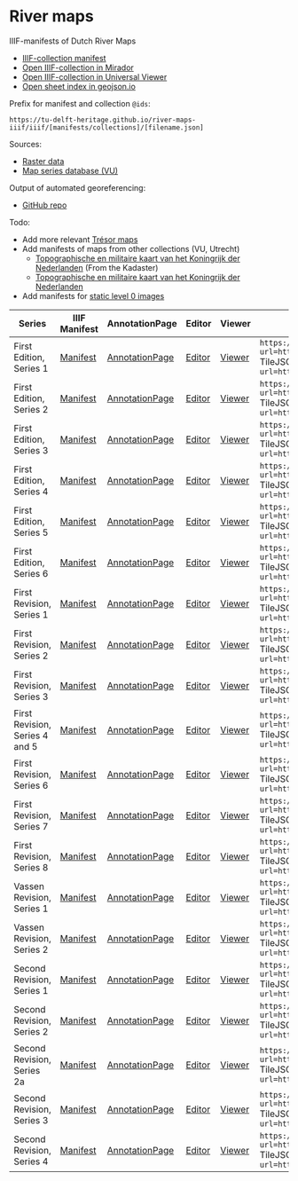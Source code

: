 # River maps

IIIF-manifests of Dutch River Maps

- [IIIF-collection manifest](https://tu-delft-heritage.github.io/river-maps-iiif/iiif/collections/river-maps.json)
- [Open IIIF-collection in Mirador](https://projectmirador.org/embed/?manifest=https://tu-delft-heritage.github.io/river-maps-iiif/iiif/collections/river-maps.json)
- [Open IIIF-collection in Universal Viewer](http://universalviewer.io/uv.html?manifest=https://tu-delft-heritage.github.io/river-maps-iiif/iiif/collections/river-maps.json)
- [Open sheet index in geojson.io](https://tu-delft-heritage.github.io/river-maps-iiif/geojson/sheet-index.geojson)

Prefix for manifest and collection `@ids`:

`https://tu-delft-heritage.github.io/river-maps-iiif/iiif/[manifests/collections]/[filename.json]`

Sources:
- [Raster data](https://downloads.rijkswaterstaatdata.nl/rivierkaart/)
- [Map series database (VU)](https://geoplaza.vu.nl/mapseries/)

Output of automated georeferencing:
- [GitHub repo](https://github.com/tu-delft-library/rivierkaarten-iiif/tree/main/Output/georef)

Todo:
- Add more relevant [Trésor maps](https://observablehq.com/@tudelft/tresor-maps)
- Add manifests of maps from other collections (VU, Utrecht)
  - [Topographische en militaire kaart van het Koningrijk der Nederlanden](https://vu.contentdm.oclc.org/digital/collection/krt/id/6743/rec/1) (From the Kadaster)
  - [Topographische en militaire kaart van het Koningrijk der Nederlanden](https://vu.contentdm.oclc.org/digital/collection/krt/id/2131/rec/3)
- Add manifests for [static level 0 images](https://github.com/theberlage/iiif-images)

| Series                         | IIIF Manifest                                                                                                               | AnnotationPage                                                               | Editor                                                                                                                                                                | Viewer                                                                                                                | XYZ Tiles                                                                                                                                                                                                         |
|--------------------------------|-----------------------------------------------------------------------------------------------------------------------------|------------------------------------------------------------------------------|-----------------------------------------------------------------------------------------------------------------------------------------------------------------------|-----------------------------------------------------------------------------------------------------------------------|-------------------------------------------------------------------------------------------------------------------------------------------------------------------------------------------------------------------|
| First Edition, Series 1        | [Manifest](https://tu-delft-heritage.github.io/river-maps-iiif/iiif/manifests/river-map-first-edition-series-1.json)        | [AnnotationPage](https://annotations.allmaps.org/manifests/b4f534f3d3443ec3) | [Editor](https://editor.allmaps.org/#/collection?url=https://tu-delft-heritage.github.io/river-maps-iiif/iiif/manifests/river-map-first-edition-series-1.json)        | [Viewer](https://viewer.allmaps.org/#data=data:text/x-url,https://annotations.allmaps.org/manifests/b4f534f3d3443ec3) | `https://allmaps.xyz/{z}/{x}/{y}.png?url=https://annotations.allmaps.org/manifests/b4f534f3d3443ec3`<br>TileJSON: `https://allmaps.xyz/tiles.json?url=https://annotations.allmaps.org/manifests/b4f534f3d3443ec3` |
| First Edition, Series 2        | [Manifest](https://tu-delft-heritage.github.io/river-maps-iiif/iiif/manifests/river-map-first-edition-series-2.json)        | [AnnotationPage](https://annotations.allmaps.org/manifests/dc5d4284a1b81b2b) | [Editor](https://editor.allmaps.org/#/collection?url=https://tu-delft-heritage.github.io/river-maps-iiif/iiif/manifests/river-map-first-edition-series-2.json)        | [Viewer](https://viewer.allmaps.org/#data=data:text/x-url,https://annotations.allmaps.org/manifests/dc5d4284a1b81b2b) | `https://allmaps.xyz/{z}/{x}/{y}.png?url=https://annotations.allmaps.org/manifests/dc5d4284a1b81b2b`<br>TileJSON: `https://allmaps.xyz/tiles.json?url=https://annotations.allmaps.org/manifests/dc5d4284a1b81b2b` |
| First Edition, Series 3        | [Manifest](https://tu-delft-heritage.github.io/river-maps-iiif/iiif/manifests/river-map-first-edition-series-3.json)        | [AnnotationPage](https://annotations.allmaps.org/manifests/ddb0fdc30597ff24) | [Editor](https://editor.allmaps.org/#/collection?url=https://tu-delft-heritage.github.io/river-maps-iiif/iiif/manifests/river-map-first-edition-series-3.json)        | [Viewer](https://viewer.allmaps.org/#data=data:text/x-url,https://annotations.allmaps.org/manifests/ddb0fdc30597ff24) | `https://allmaps.xyz/{z}/{x}/{y}.png?url=https://annotations.allmaps.org/manifests/ddb0fdc30597ff24`<br>TileJSON: `https://allmaps.xyz/tiles.json?url=https://annotations.allmaps.org/manifests/ddb0fdc30597ff24` |
| First Edition, Series 4        | [Manifest](https://tu-delft-heritage.github.io/river-maps-iiif/iiif/manifests/river-map-first-edition-series-4.json)        | [AnnotationPage](https://annotations.allmaps.org/manifests/9903f25ad5e9a020) | [Editor](https://editor.allmaps.org/#/collection?url=https://tu-delft-heritage.github.io/river-maps-iiif/iiif/manifests/river-map-first-edition-series-4.json)        | [Viewer](https://viewer.allmaps.org/#data=data:text/x-url,https://annotations.allmaps.org/manifests/9903f25ad5e9a020) | `https://allmaps.xyz/{z}/{x}/{y}.png?url=https://annotations.allmaps.org/manifests/9903f25ad5e9a020`<br>TileJSON: `https://allmaps.xyz/tiles.json?url=https://annotations.allmaps.org/manifests/9903f25ad5e9a020` |
| First Edition, Series 5        | [Manifest](https://tu-delft-heritage.github.io/river-maps-iiif/iiif/manifests/river-map-first-edition-series-5.json)        | [AnnotationPage](https://annotations.allmaps.org/manifests/b11fd902e8ca635b) | [Editor](https://editor.allmaps.org/#/collection?url=https://tu-delft-heritage.github.io/river-maps-iiif/iiif/manifests/river-map-first-edition-series-5.json)        | [Viewer](https://viewer.allmaps.org/#data=data:text/x-url,https://annotations.allmaps.org/manifests/b11fd902e8ca635b) | `https://allmaps.xyz/{z}/{x}/{y}.png?url=https://annotations.allmaps.org/manifests/b11fd902e8ca635b`<br>TileJSON: `https://allmaps.xyz/tiles.json?url=https://annotations.allmaps.org/manifests/b11fd902e8ca635b` |
| First Edition, Series 6        | [Manifest](https://tu-delft-heritage.github.io/river-maps-iiif/iiif/manifests/river-map-first-edition-series-6.json)        | [AnnotationPage](https://annotations.allmaps.org/manifests/49378444e965a1ca) | [Editor](https://editor.allmaps.org/#/collection?url=https://tu-delft-heritage.github.io/river-maps-iiif/iiif/manifests/river-map-first-edition-series-6.json)        | [Viewer](https://viewer.allmaps.org/#data=data:text/x-url,https://annotations.allmaps.org/manifests/49378444e965a1ca) | `https://allmaps.xyz/{z}/{x}/{y}.png?url=https://annotations.allmaps.org/manifests/49378444e965a1ca`<br>TileJSON: `https://allmaps.xyz/tiles.json?url=https://annotations.allmaps.org/manifests/49378444e965a1ca` |
| First Revision, Series 1       | [Manifest](https://tu-delft-heritage.github.io/river-maps-iiif/iiif/manifests/river-map-first-revision-series-1.json)       | [AnnotationPage](https://annotations.allmaps.org/manifests/f940b520d16381d4) | [Editor](https://editor.allmaps.org/#/collection?url=https://tu-delft-heritage.github.io/river-maps-iiif/iiif/manifests/river-map-first-revision-series-1.json)       | [Viewer](https://viewer.allmaps.org/#data=data:text/x-url,https://annotations.allmaps.org/manifests/f940b520d16381d4) | `https://allmaps.xyz/{z}/{x}/{y}.png?url=https://annotations.allmaps.org/manifests/f940b520d16381d4`<br>TileJSON: `https://allmaps.xyz/tiles.json?url=https://annotations.allmaps.org/manifests/f940b520d16381d4` |
| First Revision, Series 2       | [Manifest](https://tu-delft-heritage.github.io/river-maps-iiif/iiif/manifests/river-map-first-revision-series-2.json)       | [AnnotationPage](https://annotations.allmaps.org/manifests/752b29a50403371d) | [Editor](https://editor.allmaps.org/#/collection?url=https://tu-delft-heritage.github.io/river-maps-iiif/iiif/manifests/river-map-first-revision-series-2.json)       | [Viewer](https://viewer.allmaps.org/#data=data:text/x-url,https://annotations.allmaps.org/manifests/752b29a50403371d) | `https://allmaps.xyz/{z}/{x}/{y}.png?url=https://annotations.allmaps.org/manifests/752b29a50403371d`<br>TileJSON: `https://allmaps.xyz/tiles.json?url=https://annotations.allmaps.org/manifests/752b29a50403371d` |
| First Revision, Series 3       | [Manifest](https://tu-delft-heritage.github.io/river-maps-iiif/iiif/manifests/river-map-first-revision-series-3.json)       | [AnnotationPage](https://annotations.allmaps.org/manifests/1e7ada33ab5887c6) | [Editor](https://editor.allmaps.org/#/collection?url=https://tu-delft-heritage.github.io/river-maps-iiif/iiif/manifests/river-map-first-revision-series-3.json)       | [Viewer](https://viewer.allmaps.org/#data=data:text/x-url,https://annotations.allmaps.org/manifests/1e7ada33ab5887c6) | `https://allmaps.xyz/{z}/{x}/{y}.png?url=https://annotations.allmaps.org/manifests/1e7ada33ab5887c6`<br>TileJSON: `https://allmaps.xyz/tiles.json?url=https://annotations.allmaps.org/manifests/1e7ada33ab5887c6` |
| First Revision, Series 4 and 5 | [Manifest](https://tu-delft-heritage.github.io/river-maps-iiif/iiif/manifests/river-map-first-revision-series-4-and-5.json) | [AnnotationPage](https://annotations.allmaps.org/manifests/2faf974206f88e7a) | [Editor](https://editor.allmaps.org/#/collection?url=https://tu-delft-heritage.github.io/river-maps-iiif/iiif/manifests/river-map-first-revision-series-4-and-5.json) | [Viewer](https://viewer.allmaps.org/#data=data:text/x-url,https://annotations.allmaps.org/manifests/2faf974206f88e7a) | `https://allmaps.xyz/{z}/{x}/{y}.png?url=https://annotations.allmaps.org/manifests/2faf974206f88e7a`<br>TileJSON: `https://allmaps.xyz/tiles.json?url=https://annotations.allmaps.org/manifests/2faf974206f88e7a` |
| First Revision, Series 6       | [Manifest](https://tu-delft-heritage.github.io/river-maps-iiif/iiif/manifests/river-map-first-revision-series-6.json)       | [AnnotationPage](https://annotations.allmaps.org/manifests/cd5689a285a1adb1) | [Editor](https://editor.allmaps.org/#/collection?url=https://tu-delft-heritage.github.io/river-maps-iiif/iiif/manifests/river-map-first-revision-series-6.json)       | [Viewer](https://viewer.allmaps.org/#data=data:text/x-url,https://annotations.allmaps.org/manifests/cd5689a285a1adb1) | `https://allmaps.xyz/{z}/{x}/{y}.png?url=https://annotations.allmaps.org/manifests/cd5689a285a1adb1`<br>TileJSON: `https://allmaps.xyz/tiles.json?url=https://annotations.allmaps.org/manifests/cd5689a285a1adb1` |
| First Revision, Series 7       | [Manifest](https://tu-delft-heritage.github.io/river-maps-iiif/iiif/manifests/river-map-first-revision-series-7.json)       | [AnnotationPage](https://annotations.allmaps.org/manifests/e5060b31073bb872) | [Editor](https://editor.allmaps.org/#/collection?url=https://tu-delft-heritage.github.io/river-maps-iiif/iiif/manifests/river-map-first-revision-series-7.json)       | [Viewer](https://viewer.allmaps.org/#data=data:text/x-url,https://annotations.allmaps.org/manifests/e5060b31073bb872) | `https://allmaps.xyz/{z}/{x}/{y}.png?url=https://annotations.allmaps.org/manifests/e5060b31073bb872`<br>TileJSON: `https://allmaps.xyz/tiles.json?url=https://annotations.allmaps.org/manifests/e5060b31073bb872` |
| First Revision, Series 8       | [Manifest](https://tu-delft-heritage.github.io/river-maps-iiif/iiif/manifests/river-map-first-revision-series-8.json)       | [AnnotationPage](https://annotations.allmaps.org/manifests/937aea1c04ed92ff) | [Editor](https://editor.allmaps.org/#/collection?url=https://tu-delft-heritage.github.io/river-maps-iiif/iiif/manifests/river-map-first-revision-series-8.json)       | [Viewer](https://viewer.allmaps.org/#data=data:text/x-url,https://annotations.allmaps.org/manifests/937aea1c04ed92ff) | `https://allmaps.xyz/{z}/{x}/{y}.png?url=https://annotations.allmaps.org/manifests/937aea1c04ed92ff`<br>TileJSON: `https://allmaps.xyz/tiles.json?url=https://annotations.allmaps.org/manifests/937aea1c04ed92ff` |
| Vassen Revision, Series 1      | [Manifest](https://tu-delft-heritage.github.io/river-maps-iiif/iiif/manifests/river-map-vassen-revision-series-1.json)      | [AnnotationPage](https://annotations.allmaps.org/manifests/23dde8224f698a04) | [Editor](https://editor.allmaps.org/#/collection?url=https://tu-delft-heritage.github.io/river-maps-iiif/iiif/manifests/river-map-vassen-revision-series-1.json)      | [Viewer](https://viewer.allmaps.org/#data=data:text/x-url,https://annotations.allmaps.org/manifests/23dde8224f698a04) | `https://allmaps.xyz/{z}/{x}/{y}.png?url=https://annotations.allmaps.org/manifests/23dde8224f698a04`<br>TileJSON: `https://allmaps.xyz/tiles.json?url=https://annotations.allmaps.org/manifests/23dde8224f698a04` |
| Vassen Revision, Series 2      | [Manifest](https://tu-delft-heritage.github.io/river-maps-iiif/iiif/manifests/river-map-vassen-revision-series-2.json)      | [AnnotationPage](https://annotations.allmaps.org/manifests/775814e785a15c66) | [Editor](https://editor.allmaps.org/#/collection?url=https://tu-delft-heritage.github.io/river-maps-iiif/iiif/manifests/river-map-vassen-revision-series-2.json)      | [Viewer](https://viewer.allmaps.org/#data=data:text/x-url,https://annotations.allmaps.org/manifests/775814e785a15c66) | `https://allmaps.xyz/{z}/{x}/{y}.png?url=https://annotations.allmaps.org/manifests/775814e785a15c66`<br>TileJSON: `https://allmaps.xyz/tiles.json?url=https://annotations.allmaps.org/manifests/775814e785a15c66` |
| Second Revision, Series 1      | [Manifest](https://tu-delft-heritage.github.io/river-maps-iiif/iiif/manifests/river-map-second-revision-series-1.json)      | [AnnotationPage](https://annotations.allmaps.org/manifests/f2a2ad9dd2855c8a) | [Editor](https://editor.allmaps.org/#/collection?url=https://tu-delft-heritage.github.io/river-maps-iiif/iiif/manifests/river-map-second-revision-series-1.json)      | [Viewer](https://viewer.allmaps.org/#data=data:text/x-url,https://annotations.allmaps.org/manifests/f2a2ad9dd2855c8a) | `https://allmaps.xyz/{z}/{x}/{y}.png?url=https://annotations.allmaps.org/manifests/f2a2ad9dd2855c8a`<br>TileJSON: `https://allmaps.xyz/tiles.json?url=https://annotations.allmaps.org/manifests/f2a2ad9dd2855c8a` |
| Second Revision, Series 2      | [Manifest](https://tu-delft-heritage.github.io/river-maps-iiif/iiif/manifests/river-map-second-revision-series-2.json)      | [AnnotationPage](https://annotations.allmaps.org/manifests/9915331478151b5c) | [Editor](https://editor.allmaps.org/#/collection?url=https://tu-delft-heritage.github.io/river-maps-iiif/iiif/manifests/river-map-second-revision-series-2.json)      | [Viewer](https://viewer.allmaps.org/#data=data:text/x-url,https://annotations.allmaps.org/manifests/9915331478151b5c) | `https://allmaps.xyz/{z}/{x}/{y}.png?url=https://annotations.allmaps.org/manifests/9915331478151b5c`<br>TileJSON: `https://allmaps.xyz/tiles.json?url=https://annotations.allmaps.org/manifests/9915331478151b5c` |
| Second Revision, Series 2a     | [Manifest](https://tu-delft-heritage.github.io/river-maps-iiif/iiif/manifests/river-map-second-revision-series-2a.json)     | [AnnotationPage](https://annotations.allmaps.org/manifests/631830c8cfba2ff6) | [Editor](https://editor.allmaps.org/#/collection?url=https://tu-delft-heritage.github.io/river-maps-iiif/iiif/manifests/river-map-second-revision-series-2a.json)     | [Viewer](https://viewer.allmaps.org/#data=data:text/x-url,https://annotations.allmaps.org/manifests/631830c8cfba2ff6) | `https://allmaps.xyz/{z}/{x}/{y}.png?url=https://annotations.allmaps.org/manifests/631830c8cfba2ff6`<br>TileJSON: `https://allmaps.xyz/tiles.json?url=https://annotations.allmaps.org/manifests/631830c8cfba2ff6` |
| Second Revision, Series 3      | [Manifest](https://tu-delft-heritage.github.io/river-maps-iiif/iiif/manifests/river-map-second-revision-series-3.json)      | [AnnotationPage](https://annotations.allmaps.org/manifests/ec06436a03a74bdf) | [Editor](https://editor.allmaps.org/#/collection?url=https://tu-delft-heritage.github.io/river-maps-iiif/iiif/manifests/river-map-second-revision-series-3.json)      | [Viewer](https://viewer.allmaps.org/#data=data:text/x-url,https://annotations.allmaps.org/manifests/ec06436a03a74bdf) | `https://allmaps.xyz/{z}/{x}/{y}.png?url=https://annotations.allmaps.org/manifests/ec06436a03a74bdf`<br>TileJSON: `https://allmaps.xyz/tiles.json?url=https://annotations.allmaps.org/manifests/ec06436a03a74bdf` |
| Second Revision, Series 4      | [Manifest](https://tu-delft-heritage.github.io/river-maps-iiif/iiif/manifests/river-map-second-revision-series-4.json)      | [AnnotationPage](https://annotations.allmaps.org/manifests/bde3d7f5aa62cc39) | [Editor](https://editor.allmaps.org/#/collection?url=https://tu-delft-heritage.github.io/river-maps-iiif/iiif/manifests/river-map-second-revision-series-4.json)      | [Viewer](https://viewer.allmaps.org/#data=data:text/x-url,https://annotations.allmaps.org/manifests/bde3d7f5aa62cc39) | `https://allmaps.xyz/{z}/{x}/{y}.png?url=https://annotations.allmaps.org/manifests/bde3d7f5aa62cc39`<br>TileJSON: `https://allmaps.xyz/tiles.json?url=https://annotations.allmaps.org/manifests/bde3d7f5aa62cc39` |
